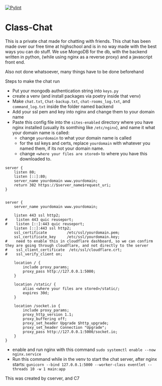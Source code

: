 [![Pylint](https://github.com/01000011-00110111/School-Chat/actions/workflows/pylint.yml/badge.svg?branch=main)](https://github.com/01000011-00110111/School-Chat/actions/workflows/pylint.yml)

# Class-Chat
This is a private chat made for chatting with friends. This chat has been made over our free time at highschool and is in no way made with the best ways you can do stuff. We use MongoDB for the db, with the backend written in python, (while using nginx as a reverse proxy) and a javascript front end.

Also not done whatsoever, many things have to be done beforehand

Steps to make the chat run

- Put your mongodb authentication string into `keys.py`
- create a venv (and install packages via poetry inside that venv)
- Make `chat.txt`, `Chat-backup.txt`, `chat-rooms_log.txt`, and `command_log.txt` inside the folder named backend
- Add your ssl pem and key into nginx and change them to your domain name
- Paste this config file into the `sites-enabled` directory where you have nginx installed (usually its somthing like `/etc/nginx`), and name it what your domain name is called:
  - change `yourdomain` to what your domain name is called
  - for the ssl keys and certs, replace `yourdomain` with whatever you named them, if its not your domain name.
  - change `<where your files are stored>` to where you have this downloaded to.
```
server {
    listen 80;
    listen [::]:80;
    server_name yourdomain www.yourdomain;
    return 302 https://$server_name$request_uri;
}


server {
    server_name yourdomain www.yourdomain;

    listen 443 ssl http2;
#    listen 443 quic reuseport;
#    listen [::]:443 quic reuseport;
    listen [::]:443 ssl http2;
    ssl_certificate         /etc/ssl/yourdomain.pem;
    ssl_certificate_key     /etc/ssl/yourdomain.key;
#    need to enable this in cloudflare dashboard, so we can confirm they are going through cloudflare, and not directly to the server
#    ssl_client_certificate  /etc/ssl/cloudflare.crt;
#    ssl_verify_client on;

    location / {
        include proxy_params;
        proxy_pass http://127.0.0.1:5000;
    }

    location /static/ {
        alias <where your files are stored>/static/;
        expires 30d;
    }

    location /socket.io {
        include proxy_params;
        proxy_http_version 1.1;
        proxy_buffering off;
        proxy_set_header Upgrade $http_upgrade;
        proxy_set_header Connection "Upgrade";
        proxy_pass http://127.0.0.1:5000/socket.io;
    }
}
```
- enable and run nginx with this command `sudo systemctl enable --now nginx.service`
- Run this command while in the venv to start the chat server, after nginx starts: `gunicorn --bind 127.0.0.1:5000 --worker-class eventlet --threads 10 -w 1 main:app`

This was created by
  cserver, and C7
